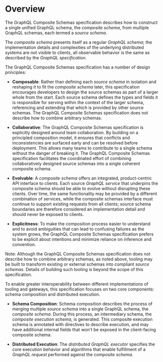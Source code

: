 # Overview

The GraphQL Composite Schemas specification describes how to construct a single
unified GraphQL schema, the _composite schema_, from multiple GraphQL schemas,
each termed a _source schema_.

The _composite schema_ presents itself as a regular _GraphQL schema_; the
implementation details and complexities of the underlying distributed systems
are not visible to clients, all observable behavior is the same as described by
the _GraphQL specification_.

The GraphQL Composite Schemas specification has a number of design principles:

- **Composable**: Rather than defining each _source schema_ in isolation and
  reshaping it to fit the _composite schema_ later, this specification
  encourages developers to design the source schemas as part of a larger whole
  from the start. Each source schema defines the types and fields it is
  responsible for serving within the context of the larger schema, referencing
  and extending that which is provided by other source schemas. The GraphQL
  Composite Schemas specification does not describe how to combine arbitrary
  schemas.

- **Collaborative**: The GraphQL Composite Schemas specification is explicitly
  designed around team collaboration. By building on a principled composition
  model, it ensures that conflicts and inconsistencies are surfaced early and
  can be resolved before deployment. This allows many teams to contribute to a
  single schema without the danger of breaking it. The GraphQL Composite Schemas
  specification facilitates the coordinated effort of combining collaboratively
  designed source schemas into a single coherent composite schema.

- **Evolvable**: A _composite schema_ offers an integrated, product-centric API
  interface to clients. Each source _GraphQL service_ that underpins the
  composite schema should be able to evolve without disrupting these clients.
  Over time, the same functionality may be provided by a different combination
  of services, while the composite schemas interface must continue to support
  existing requests from all clients; source schema boundaries are therefore
  considered an implementation detail and should never be exposed to clients.

- **Explicitness**: To make the composition process easier to understand and to
  avoid ambiguities that can lead to confusing failures as the system grows, the
  GraphQL Composite Schemas specification prefers to be explicit about
  intentions and minimize reliance on inference and convention.

Note: Although the GraphQL Composite Schemas specification does not describe how
to combine arbitrary schemas, as noted above, tooling may be built to transform
existing or external schemas into compliant _source schemas_. Details of
building such tooling is beyond the scope of this specification.

To enable greater interoperability between different implementations of tooling
and gateways, this specification focuses on two core components: schema
composition and distributed execution.

- **Schema Composition**: Schema composition describes the process of merging
  multiple _source schema_ into a single GraphQL schema, the _composite schema_.
  During this process, an intermediary schema, the _composite execution schema_,
  is generated. This composite execution schema is annotated with directives to
  describe execution, and may have additional internal fields that won't be
  exposed in the client-facing composite schema.

- **Distributed Execution**: The _distributed GraphQL executor_ specifies the
  core execution behavior and algorithms that enable fulfillment of a _GraphQL
  request_ performed against the _composite schema_.
